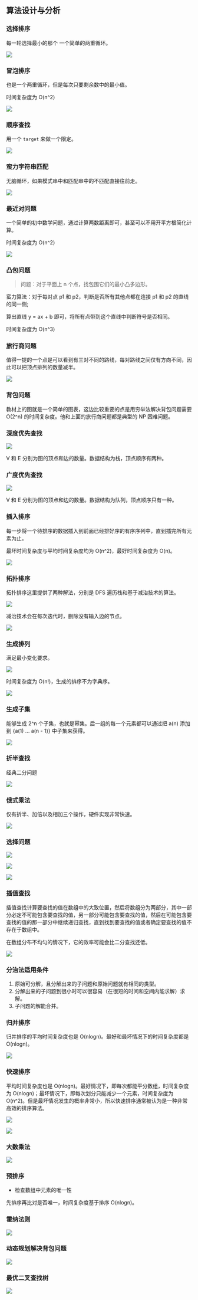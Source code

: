 ## 算法设计与分析

### 选择排序

每一轮选择最小的那个 一个简单的两重循环。

![](https://picture.lanlance.cn/i/2023/06/13/64886a3de647f.png)

### 冒泡排序

也是一个两重循环，但是每次只要剩余数中的最小值。

时间复杂度为 O(n^2)

![](https://picture.lanlance.cn/i/2023/06/13/64886ac34a24f.png)

### 顺序查找

用一个 `target` 来做一个限定。

![](https://picture.lanlance.cn/i/2023/06/13/64886b282ef0f.png)

### 蛮力字符串匹配

无脑循环，如果模式串中和匹配串中的不匹配直接往前走。

![](https://picture.lanlance.cn/i/2023/06/13/64886ba8c5b3a.png)

### 最近对问题

一个简单的初中数学问题，通过计算两数距离即可，甚至可以不用开平方根简化计算。

时间复杂度为 O(n^2)

![](https://picture.lanlance.cn/i/2023/06/13/64886bee8cade.png)

### 凸包问题

> 问题：对于平面上 n 个点，找包围它们的最小凸多边形。

蛮力算法：对于每对点 p1 和 p2，判断是否所有其他点都在连接 p1 和 p2 的直线的同一侧;

算出直线 y = ax + b 即可，将所有点带到这个直线中判断符号是否相同。

时间复杂度为 O(n^3)

### 旅行商问题

值得一提的一个点是可以看到有三对不同的路线，每对路线之间仅有方向不同，因此可以把顶点排列的数量减半。

![](https://picture.lanlance.cn/i/2023/06/13/6488707dc8785.png)

### 背包问题

教材上的图就是一个简单的图表，这边比较重要的点是用穷举法解决背包问题需要 O(2^n) 的时间复杂度。他和上面的旅行商问题都是典型的 NP 困难问题。

### 深度优先查找

![](https://picture.lanlance.cn/i/2023/06/13/6488745edf4c7.png)

V 和 E 分别为图的顶点和边的数量。数据结构为栈，顶点顺序有两种。

### 广度优先查找

![](https://picture.lanlance.cn/i/2023/06/13/648874d23c558.png)

V 和 E 分别为图的顶点和边的数量。数据结构为队列，顶点顺序只有一种。

### 插入排序

每一步将一个待排序的数据插入到前面已经排好序的有序序列中，直到插完所有元素为止。

最坏时间复杂度与平均时间复杂度均为 O(n^2)，最好时间复杂度为 O(n)。

![](https://picture.lanlance.cn/i/2023/06/13/648875af59463.png)

### 拓扑排序

拓扑排序这里提供了两种解法，分别是 DFS 遍历栈和基于减治技术的算法。

![](https://picture.lanlance.cn/i/2023/06/13/648879f4e26b2.png)

减治技术会在每次迭代时，删除没有输入边的节点。

![](https://picture.lanlance.cn/i/2023/06/13/64887a013a372.png)

### 生成排列

满足最小变化要求。

![](https://picture.lanlance.cn/i/2023/06/13/64887b42eec76.png)

时间复杂度为 O(n!)，生成的排序不为字典序。

![](https://picture.lanlance.cn/i/2023/06/13/64887b8c70174.png)

### 生成子集

能够生成 2^n 个子集，也就是幂集。后一组的每一个元素都可以通过把 a(n) 添加到 {a(1) ... a(n - 1)} 中子集来获得。

![](https://picture.lanlance.cn/i/2023/06/13/64887cbb76b5b.png)

### 折半查找

经典二分问题

![](https://picture.lanlance.cn/i/2023/06/14/6489b4032fbcd.png)

### 俄式乘法

仅有折半、加倍以及相加三个操作，硬件实现非常快速。

![](https://picture.lanlance.cn/i/2023/06/14/6489b667406d6.png)

### 选择问题

![](https://picture.lanlance.cn/i/2023/06/14/6489bb45054f9.png)

![](https://picture.lanlance.cn/i/2023/06/14/6489bdbac1e05.png)

![](https://picture.lanlance.cn/i/2023/06/14/6489bdc637859.png)

### 插值查找

插值查找计算要查找的值在数组中的大致位置，然后将数组分为两部分，其中一部分必定不可能包含要查找的值，另一部分可能包含要查找的值，然后在可能包含要查找的值的那一部分中继续递归查找，直到找到要查找的值或者确定要查找的值不存在于数组中。

在数组分布不均匀的情况下，它的效率可能会比二分查找还低。

![](https://picture.lanlance.cn/i/2023/06/14/6489bfcb65885.png)

### 分治法适用条件

1. 原始可分解，且分解出来的子问题和原始问题就有相同的类型。
2. 分解出来的子问题到很小时可以很容易（在很短的时间和空间内能求解）求解。
3. 子问题的解能合并。

### 归并排序

归并排序的平均时间复杂度也是 O(nlogn)。最好和最坏情况下的时间复杂度都是 O(nlogn)。

![](https://picture.lanlance.cn/i/2023/06/14/6489c09ada546.png)

### 快速排序

平均时间复杂度也是 O(nlogn)。最好情况下，即每次都能平分数组，时间复杂度为 O(nlogn)；最坏情况下，即每次划分只能减少一个元素，时间复杂度为 O(n^2)。但是最坏情况发生的概率非常小，所以快速排序通常被认为是一种非常高效的排序算法。

![](https://picture.lanlance.cn/i/2023/06/14/6489c0e24b724.png)

![](https://picture.lanlance.cn/i/2023/06/14/6489c0fec542b.png)

### 大数乘法

![](https://picture.lanlance.cn/i/2023/06/14/6489c39f335cb.png)

### 预排序

- 检查数组中元素的唯一性

先排序再比对是否唯一，时间复杂度基于排序 O(nlogn)。

### 霍纳法则

![](https://picture.lanlance.cn/i/2023/06/14/6489c7880e1c0.png)

### 动态规划解决背包问题

![](https://picture.lanlance.cn/i/2023/06/14/6489cb378fc26.png)

### 最优二叉查找树

![](https://picture.lanlance.cn/i/2023/06/14/6489cdefeb4bd.png)
